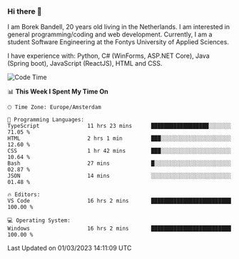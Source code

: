 ### Hi there 👋

I am Borek Bandell, 20 years old living in the Netherlands. I am interested in general programming/coding and web development. Currently, I am a student Software Engineering at the Fontys University of Applied Sciences.

I have experience with: Python, C# (WinForms, ASP.NET Core), Java (Spring boot), JavaScript (ReactJS), HTML and CSS.

<!--START_SECTION:waka-->
![Code Time](http://img.shields.io/badge/Code%20Time-429%20hrs%2055%20mins-blue)

📊 **This Week I Spent My Time On** 

```text
🕑︎ Time Zone: Europe/Amsterdam

💬 Programming Languages: 
TypeScript               11 hrs 23 mins      ██████████████████░░░░░░░   71.05 % 
HTML                     2 hrs 1 min         ███░░░░░░░░░░░░░░░░░░░░░░   12.60 % 
CSS                      1 hr 42 mins        ███░░░░░░░░░░░░░░░░░░░░░░   10.64 % 
Bash                     27 mins             █░░░░░░░░░░░░░░░░░░░░░░░░   02.87 % 
JSON                     14 mins             ░░░░░░░░░░░░░░░░░░░░░░░░░   01.48 % 

🔥 Editors: 
VS Code                  16 hrs 2 mins       █████████████████████████   100.00 % 

💻 Operating System: 
Windows                  16 hrs 2 mins       █████████████████████████   100.00 % 
```


 Last Updated on 01/03/2023 14:11:09 UTC
<!--END_SECTION:waka-->

<!--**tcBorek2002/tcBorek2002** is a ✨ _special_ ✨ repository because its `README.md` (this file) appears on your GitHub profile.

Here are some ideas to get you started:

- 🔭 I’m currently working on ...
- 🌱 I’m currently learning ...
- 👯 I’m looking to collaborate on ...
- 🤔 I’m looking for help with ...
- 💬 Ask me about ...
- 📫 How to reach me: ...
- 😄 Pronouns: ...
- ⚡ Fun fact: ...
-->
